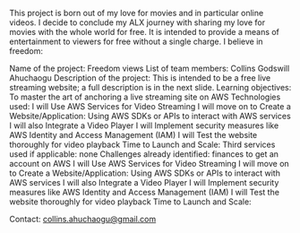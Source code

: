 This project is born out of my love for movies and in particular online videos. I decide to conclude my ALX journey with sharing my love for movies with the whole world for free. It is intended to provide a means of entertainment to viewers for free without a single charge. I believe in freedom:


Name of the project: Freedom views
List of team members: Collins Godswill Ahuchaogu
Description of the project: This is intended to be a free live streaming website; a full description is in the next slide.
Learning objectives: To master the art of anchoring a live streaming site on AWS
Technologies used: I will Use AWS Services for Video Streaming
I will move on to Create a Website/Application: Using AWS SDKs or APIs to interact with AWS services 
I will also Integrate a Video Player
I will Implement security measures like AWS Identity and Access Management (IAM)
I will Test the website thoroughly for video playback
Time to Launch and Scale:
Third services used if applicable: none
Challenges already identified: finances to get an account on AWS
 I will Use AWS Services for Video Streaming
I will move on to Create a Website/Application: Using AWS SDKs or APIs to interact with AWS services 
I will also Integrate a Video Player
I will Implement security measures like AWS Identity and Access Management (IAM)
I will Test the website thoroughly for video playback
Time to Launch and Scale:

Contact: collins.ahuchaogu@gmail.com

